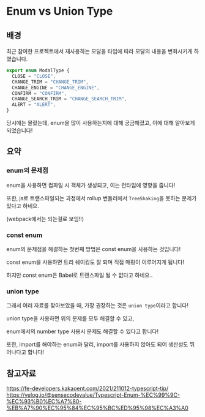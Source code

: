 # Enum vs Union Type

## 배경
최근 참여한 프로젝트에서 재사용하는 모달을 타입에 따라 모달의 내용을 변화시키게 하였습니다.
```ts
export enum ModalType {
  CLOSE = "CLOSE",
  CHANGE_TRIM = "CHANGE_TRIM",
  CHANGE_ENGINE = "CHANGE_ENGINE",
  CONFIRM = "CONFIRM",
  CHANGE_SEARCH_TRIM = "CHANGE_SEARCH_TRIM",
  ALERT = "ALERT",
}
```
당시에는 몰랐는데, enum을 많이 사용하는지에 대해 궁금해졌고, 이에 대해 알아보게 되었습니다!

## 요약
### enum의 문제점

enum을 사용하면 컴파일 시 객체가 생성되고, 이는 런타임에 영향을 줍니다!

또한, js로 트랜스파일되는 과정에서 rollup 번들러에서 ``TreeShaking``을 못하는 문제가 있다고 하네요. 

(webpack에서는 되는걸로 보임!!)

### const enum

enum의 문제점을 해결하는 첫번째 방법은 const enum을 사용하는 것입니다! <br/>

const enum을 사용하면 트리 쉐이킹도 잘 되며 직접 매핑이 이루어지게 됩니다!

하지만 const enum은 Babel로 트랜스파일 될 수 없다고 하네요..

### union type

그래서 여러 자료를 찾아보았을 때, 가장 권장하는 것은 ``union type``이라고 합니다!

union type을 사용하면 위의 문제를 모두 해결할 수 있고,

enum에서의 number type 사용시 문제도 해결할 수 있다고 합니다!

또한, import를 해야하는 enum과 달리, import를 사용하지 않아도 되어 생산성도 뛰어나다고 합니다!

## 참고자료
https://fe-developers.kakaoent.com/2021/211012-typescript-tip/
https://velog.io/@sensecodevalue/Typescript-Enum-%EC%99%9C-%EC%93%B0%EC%A7%80-%EB%A7%90%EC%95%84%EC%95%BC%ED%95%98%EC%A3%A0

